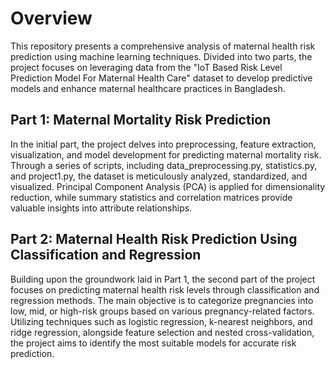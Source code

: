 # Overview
This repository presents a comprehensive analysis of maternal health risk prediction using machine learning techniques. Divided into two parts, the project focuses on leveraging data from the "IoT Based Risk Level Prediction Model For Maternal Health Care" dataset to develop predictive models and enhance maternal healthcare practices in Bangladesh.

## Part 1: Maternal Mortality Risk Prediction

In the initial part, the project delves into preprocessing, feature extraction, visualization, and model development for predicting maternal mortality risk. Through a series of scripts, including data_preprocessing.py, statistics.py, and project1.py, the dataset is meticulously analyzed, standardized, and visualized. Principal Component Analysis (PCA) is applied for dimensionality reduction, while summary statistics and correlation matrices provide valuable insights into attribute relationships.

## Part 2: Maternal Health Risk Prediction Using Classification and Regression

Building upon the groundwork laid in Part 1, the second part of the project focuses on predicting maternal health risk levels through classification and regression methods. The main objective is to categorize pregnancies into low, mid, or high-risk groups based on various pregnancy-related factors. Utilizing techniques such as logistic regression, k-nearest neighbors, and ridge regression, alongside feature selection and nested cross-validation, the project aims to identify the most suitable models for accurate risk prediction.
